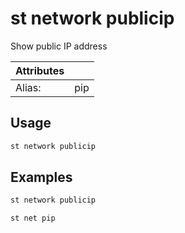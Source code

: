 # st network publicip

Show public IP address

| Attributes       | &nbsp;
|------------------|-------------
| Alias:           | pip

## Usage

```bash
st network publicip
```

## Examples

```bash
st network publicip
```

```bash
st net pip
```


